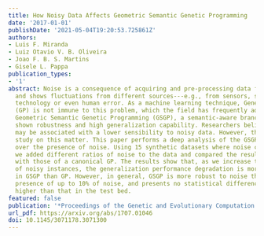 ```yaml
---
title: How Noisy Data Affects Geometric Semantic Genetic Programming
date: '2017-01-01'
publishDate: '2021-05-04T19:20:53.725861Z'
authors:
- Luis F. Miranda
- Luiz Otavio V. B. Oliveira
- Joao F. B. S. Martins
- Gisele L. Pappa
publication_types:
- '1'
abstract: Noise is a consequence of acquiring and pre-processing data from the environment,
  and shows fluctuations from different sources---e.g., from sensors, signal processing
  technology or even human error. As a machine learning technique, Genetic Programming
  (GP) is not immune to this problem, which the field has frequently addressed. Recently,
  Geometric Semantic Genetic Programming (GSGP), a semantic-aware branch of GP, has
  shown robustness and high generalization capability. Researchers believe these characteristics
  may be associated with a lower sensibility to noisy data. However, there is no systematic
  study on this matter. This paper performs a deep analysis of the GSGP performance
  over the presence of noise. Using 15 synthetic datasets where noise can be controlled,
  we added different ratios of noise to the data and compared the results obtained
  with those of a canonical GP. The results show that, as we increase the percentage
  of noisy instances, the generalization performance degradation is more pronounced
  in GSGP than GP. However, in general, GSGP is more robust to noise than GP in the
  presence of up to 10% of noise, and presents no statistical difference for values
  higher than that in the test bed.
featured: false
publication: '*Proceedings of the Genetic and Evolutionary Computation Conference*'
url_pdf: https://arxiv.org/abs/1707.01046
doi: 10.1145/3071178.3071300
---
```


